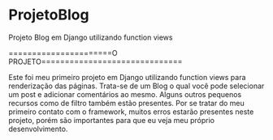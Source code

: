 # ProjetoBlog
Projeto Blog em Django utilizando function views

======================O PROJETO==============================

Este foi meu primeiro projeto em Django utilizando function views para renderização das páginas.
Trata-se de um Blog o qual você pode selecionar um post e adicionar comentários ao mesmo. 
Alguns outros pequenos recursos como de filtro também estão presentes.
Por se tratar do meu primeiro contato com o framework, muitos erros estarão presentes neste projeto, porém são importantes para que eu veja meu próprio desenvolvimento.

